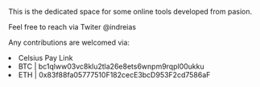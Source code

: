 This is the dedicated space for some online tools developed from pasion.</p>
Feel free to reach via Twiter @indreias</p>
Any contributions are welcomed via:
<li>Celsius Pay Link
<li>BTC | bc1qlww03vc8klu2tla26e8ets6wnpm9rqpl00ukku
<li>ETH | 0x83f88fa05777510F182cecE3bcD953F2cd7586aF
